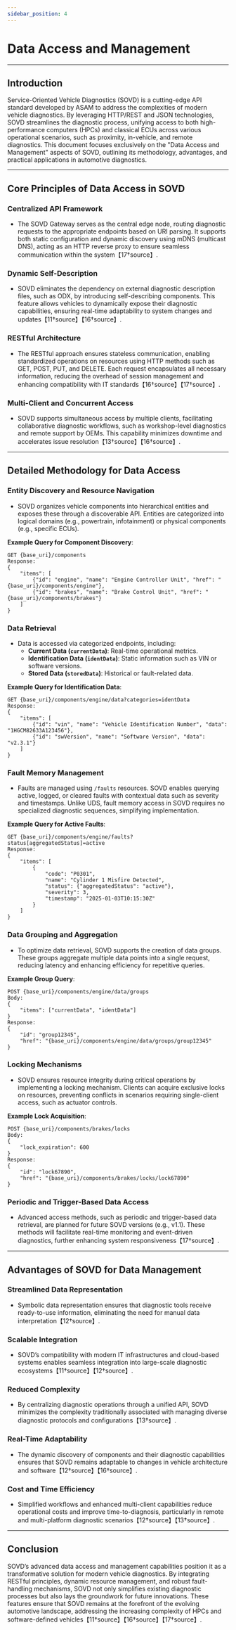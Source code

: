 ```yaml
---
sidebar_position: 4
---
```


# Data Access and Management

---

## Introduction

Service-Oriented Vehicle Diagnostics (SOVD) is a cutting-edge API standard developed by ASAM to address the complexities of modern vehicle diagnostics. By leveraging HTTP/REST and JSON technologies, SOVD streamlines the diagnostic process, unifying access to both high-performance computers (HPCs) and classical ECUs across various operational scenarios, such as proximity, in-vehicle, and remote diagnostics. This document focuses exclusively on the "Data Access and Management" aspects of SOVD, outlining its methodology, advantages, and practical applications in automotive diagnostics.

---

## Core Principles of Data Access in SOVD

### Centralized API Framework
   - The SOVD Gateway serves as the central edge node, routing diagnostic requests to the appropriate endpoints based on URI parsing. It supports both static configuration and dynamic discovery using mDNS (multicast DNS), acting as an HTTP reverse proxy to ensure seamless communication within the system【17†source】.

### Dynamic Self-Description
   - SOVD eliminates the dependency on external diagnostic description files, such as ODX, by introducing self-describing components. This feature allows vehicles to dynamically expose their diagnostic capabilities, ensuring real-time adaptability to system changes and updates【11†source】【16†source】.

### RESTful Architecture
   - The RESTful approach ensures stateless communication, enabling standardized operations on resources using HTTP methods such as GET, POST, PUT, and DELETE. Each request encapsulates all necessary information, reducing the overhead of session management and enhancing compatibility with IT standards【16†source】【17†source】.

### Multi-Client and Concurrent Access
   - SOVD supports simultaneous access by multiple clients, facilitating collaborative diagnostic workflows, such as workshop-level diagnostics and remote support by OEMs. This capability minimizes downtime and accelerates issue resolution【13†source】【16†source】.

---

## Detailed Methodology for Data Access

### Entity Discovery and Resource Navigation
   - SOVD organizes vehicle components into hierarchical entities and exposes these through a discoverable API. Entities are categorized into logical domains (e.g., powertrain, infotainment) or physical components (e.g., specific ECUs). 

**Example Query for Component Discovery**:
```http
GET {base_uri}/components
Response:
{
    "items": [
        {"id": "engine", "name": "Engine Controller Unit", "href": "{base_uri}/components/engine"},
        {"id": "brakes", "name": "Brake Control Unit", "href": "{base_uri}/components/brakes"}
    ]
}
```

### Data Retrieval
   - Data is accessed via categorized endpoints, including:
     - **Current Data (`currentData`)**: Real-time operational metrics.
     - **Identification Data (`identData`)**: Static information such as VIN or software versions.
     - **Stored Data (`storedData`)**: Historical or fault-related data.

**Example Query for Identification Data**:
```http
GET {base_uri}/components/engine/data?categories=identData
Response:
{
    "items": [
        {"id": "vin", "name": "Vehicle Identification Number", "data": "1HGCM82633A123456"},
        {"id": "swVersion", "name": "Software Version", "data": "v2.3.1"}
    ]
}
```

### Fault Memory Management
   - Faults are managed using `/faults` resources. SOVD enables querying active, logged, or cleared faults with contextual data such as severity and timestamps. Unlike UDS, fault memory access in SOVD requires no specialized diagnostic sequences, simplifying implementation.

**Example Query for Active Faults**:
```http
GET {base_uri}/components/engine/faults?status[aggregatedStatus]=active
Response:
{
    "items": [
        {
            "code": "P0301",
            "name": "Cylinder 1 Misfire Detected",
            "status": {"aggregatedStatus": "active"},
            "severity": 3,
            "timestamp": "2025-01-03T10:15:30Z"
        }
    ]
}
```

### Data Grouping and Aggregation
   - To optimize data retrieval, SOVD supports the creation of data groups. These groups aggregate multiple data points into a single request, reducing latency and enhancing efficiency for repetitive queries.

**Example Group Query**:
```http
POST {base_uri}/components/engine/data/groups
Body:
{
    "items": ["currentData", "identData"]
}
Response:
{
    "id": "group12345",
    "href": "{base_uri}/components/engine/data/groups/group12345"
}
```

### Locking Mechanisms
   - SOVD ensures resource integrity during critical operations by implementing a locking mechanism. Clients can acquire exclusive locks on resources, preventing conflicts in scenarios requiring single-client access, such as actuator controls.

**Example Lock Acquisition**:
```http
POST {base_uri}/components/brakes/locks
Body:
{
    "lock_expiration": 600
}
Response:
{
    "id": "lock67890",
    "href": "{base_uri}/components/brakes/locks/lock67890"
}
```

### Periodic and Trigger-Based Data Access
   - Advanced access methods, such as periodic and trigger-based data retrieval, are planned for future SOVD versions (e.g., v1.1). These methods will facilitate real-time monitoring and event-driven diagnostics, further enhancing system responsiveness【17†source】.

---

## Advantages of SOVD for Data Management

### Streamlined Data Representation
   - Symbolic data representation ensures that diagnostic tools receive ready-to-use information, eliminating the need for manual data interpretation【12†source】.

### Scalable Integration
   - SOVD’s compatibility with modern IT infrastructures and cloud-based systems enables seamless integration into large-scale diagnostic ecosystems【11†source】【12†source】.

### Reduced Complexity
   - By centralizing diagnostic operations through a unified API, SOVD minimizes the complexity traditionally associated with managing diverse diagnostic protocols and configurations【13†source】.

### Real-Time Adaptability
   - The dynamic discovery of components and their diagnostic capabilities ensures that SOVD remains adaptable to changes in vehicle architecture and software【12†source】【16†source】.

### Cost and Time Efficiency
   - Simplified workflows and enhanced multi-client capabilities reduce operational costs and improve time-to-diagnosis, particularly in remote and multi-platform diagnostic scenarios【12†source】【13†source】.

---

## Conclusion

SOVD’s advanced data access and management capabilities position it as a transformative solution for modern vehicle diagnostics. By integrating RESTful principles, dynamic resource management, and robust fault-handling mechanisms, SOVD not only simplifies existing diagnostic processes but also lays the groundwork for future innovations. These features ensure that SOVD remains at the forefront of the evolving automotive landscape, addressing the increasing complexity of HPCs and software-defined vehicles【11†source】【16†source】【17†source】.

